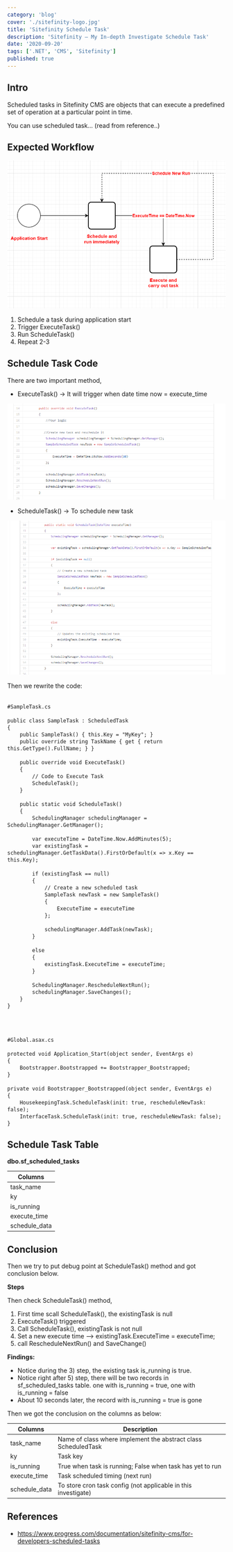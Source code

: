 ```yaml
---
category: 'blog'
cover: './sitefinity-logo.jpg'
title: 'Sitefinity Schedule Task'
description: 'Sitefinity – My In-depth Investigate Schedule Task'
date: '2020-09-20'
tags: ['.NET', 'CMS', 'Sitefinity']
published: true
---
```


## Intro

Scheduled tasks in Sitefinity CMS are objects that can execute a predefined set of operation at a particular point in time. 

You can use scheduled task… (read from reference..)

## Expected Workflow

![workflow](./workflow.png)

1. Schedule a task during application start
2. Trigger ExecuteTask()
3. Run ScheduleTask()
4. Repeat 2-3

## Schedule Task Code

There are two important method,

- ExecuteTask() -> It will trigger when date time now = execute_time

![code1](./code1.png)

- ScheduleTask() -> To schedule new task

![code2](./code2.png)

Then we rewrite the code:
<br><br>
```
#SampleTask.cs
 
public class SampleTask : ScheduledTask
{
    public SampleTask() { this.Key = "MyKey"; }
    public override string TaskName { get { return this.GetType().FullName; } }
 
    public override void ExecuteTask()
    {
        // Code to Execute Task
        ScheduleTask();
    }
 
    public static void ScheduleTask()
    {
        SchedulingManager schedulingManager = SchedulingManager.GetManager();
 
        var executeTime = DateTime.Now.AddMinutes(5);
        var existingTask = schedulingManager.GetTaskData().FirstOrDefault(x => x.Key == this.Key);
 
        if (existingTask == null)
        {
            // Create a new scheduled task
            SampleTask newTask = new SampleTask()
            {
                ExecuteTime = executeTime
            };
 
            schedulingManager.AddTask(newTask);
        }
 
        else
        {
            existingTask.ExecuteTime = executeTime;
        }
 
        SchedulingManager.RescheduleNextRun();
        schedulingManager.SaveChanges();
    }
}
```

<br><br>

```
#Global.asax.cs
 
protected void Application_Start(object sender, EventArgs e)
{
    Bootstrapper.Bootstrapped += Bootstrapper_Bootstrapped;
}
 
private void Bootstrapper_Bootstrapped(object sender, EventArgs e)
{
    HousekeepingTask.ScheduleTask(init: true, rescheduleNewTask: false);
    InterfaceTask.ScheduleTask(init: true, rescheduleNewTask: false);
}
```

## Schedule Task Table

**dbo.sf_scheduled_tasks**

| Columns       |
|---------------|
| task_name     |
| ky            |
| is_running    |
| execute_time  |
| schedule_data |

## Conclusion

Then we try to put debug point at ScheduleTask() method and got conclusion below.

**Steps**

Then check ScheduleTask() method,

1. First time scall ScheduleTask(), the existingTask is null
2. ExecuteTask() triggered
3. Call ScheduleTask(), existingTask is not null
4. Set a new execute time –> existingTask.ExecuteTime = executeTime;
5. call RescheduleNextRun() and SaveChange()

**Findings:**
- Notice during the 3) step, the existing task is_running is true.
- Notice right after 5) step, there will be two records in sf_scheduled_tasks table. one with is_running = true, one with is_running = false
- About 10 seconds later, the record with is_running = true is gone

Then we got the conclusion on the columns as below:

| Columns       | Description                                                     |
|---------------|-----------------------------------------------------------------|
| task_name     | Name of class where implement the abstract class ScheduledTask  |
| ky            | Task key                                                        |
| is_running    | True when task is running; False when task has yet to run       |
| execute_time  | Task scheduled timing (next run)                                |
| schedule_data | To store cron task config (not applicable in this investigate)  |

## References

- https://www.progress.com/documentation/sitefinity-cms/for-developers-scheduled-tasks